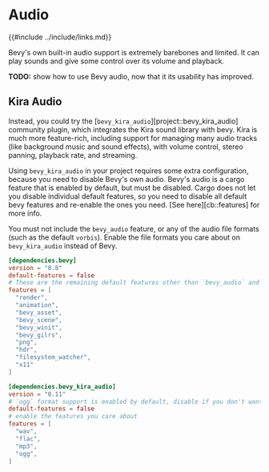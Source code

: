 # Audio

{{#include ../include/links.md}}

Bevy's own built-in audio support is extremely barebones and limited. It
can play sounds and give some control over its volume and playback.

**TODO:** show how to use Bevy audio, now that it its usability has improved.

## Kira Audio

Instead, you could try the [`bevy_kira_audio`][project::bevy_kira_audio]
community plugin, which integrates the Kira sound library with bevy. Kira
is much more feature-rich, including support for managing many audio tracks
(like background music and sound effects), with volume control, stereo panning,
playback rate, and streaming.

Using `bevy_kira_audio` in your project requires some extra configuration,
because you need to disable Bevy's own audio. Bevy's audio is a cargo feature
that is enabled by default, but must be disabled. Cargo does not let you
disable individual default features, so you need to disable all default bevy
features and re-enable the ones you need. [See here][cb::features] for more info.

You must not include the `bevy_audio` feature, or any of the audio file
formats (such as the default `vorbis`). Enable the file formats you care
about on `bevy_kira_audio` instead of Bevy.

```toml
[dependencies.bevy]
version = "0.8"
default-features = false
# These are the remaining default features other than `bevy_audio` and `vorbis`
features = [
  "render",
  "animation",
  "bevy_asset",
  "bevy_scene",
  "bevy_winit",
  "bevy_gilrs",
  "png",
  "hdr",
  "filesystem_watcher",
  "x11"
]

[dependencies.bevy_kira_audio]
version = "0.11"
# `ogg` format support is enabled by default, disable if you don't want it
default-features = false
# enable the features you care about
features = [
  "wav",
  "flac",
  "mp3",
  "ogg",
]
```
